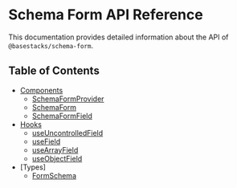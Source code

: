 # Schema Form API Reference

This documentation provides detailed information about the API of `@basestacks/schema-form`.

## Table of Contents

- [Components](./components/README.md)
  - [SchemaFormProvider](./components/SchemaFormProvider.md)
  - [SchemaForm](./components/SchemaForm.md)
  - [SchemaFormField](./components/SchemaFormField.md)
- [Hooks](./hooks/README.md)
  - [useUncontrolledField](./hooks/useUncontrolledField.md)
  - [useField](./hooks/useField.md)
  - [useArrayField](./hooks/useArrayField.md)
  - [useObjectField](./hooks/useObjectField.md)
- [Types]
  - [FormSchema](./schema/FormSchema.md)
